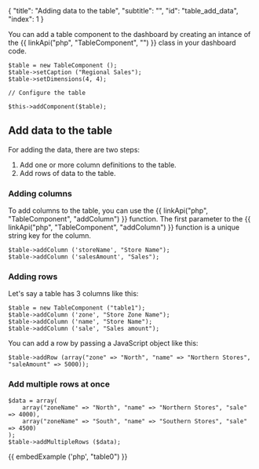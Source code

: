<meta>
{
	"title": "Adding data to the table",
	"subtitle": "",
	"id": "table_add_data",
	"index": 1
}
</meta>

You can add a table component to the dashboard by creating an intance of the {{ linkApi("php", "TableComponent", "") }} class in your dashboard code.

~~~
$table = new TableComponent ();
$table->setCaption ("Regional Sales");
$table->setDimensions(4, 4);

// Configure the table

$this->addComponent($table);
~~~

## Add data to the table

For adding the data, there are two steps:

1. Add one or more column definitions to the table.
2. Add rows of data to the table.

### Adding columns

To add columns to the table, you can use the {{ linkApi("php", "TableComponent", "addColumn") }} function. The first parameter to the {{ linkApi("php", "TableComponent", "addColumn") }} function is a unique string key for the column.

~~~
$table->addColumn ('storeName', "Store Name");
$table->addColumn ('salesAmount', "Sales");
~~~


### Adding rows

Let's say a table has 3 columns like this:

~~~
$table = new TableComponent ("table1");
$table->addColumn ('zone', "Store Zone Name");
$table->addColumn ('name', "Store Name");
$table->addColumn ('sale', "Sales amount");
~~~

You can add a row by passing a JavaScript object like this:

~~~
$table->addRow (array("zone" => "North", "name" => "Northern Stores", "saleAmount" => 5000));
~~~

### Add multiple rows at once

~~~
$data = array(
	array("zoneName" => "North", "name" => "Northern Stores", "sale" => 4000),
	array("zoneName" => "South", "name" => "Southern Stores", "sale" => 4500)
);
$table->addMultipleRows ($data);
~~~

{{ embedExample ('php', "table0") }}
